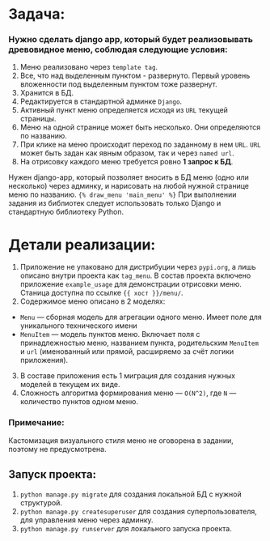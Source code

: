 # Задача:

### Нужно сделать django app, который будет реализовывать древовидное меню, соблюдая следующие условия:


1. Меню реализовано через `template tag`.
2. Все, что над выделенным пунктом - развернуто. Первый уровень вложенности под выделенным пунктом тоже развернут.
3. Хранится в БД.
4. Редактируется в стандартной админке `Django`.
5. Активный пункт меню определяется исходя из `URL` текущей страницы.
6. Меню на одной странице может быть несколько. Они определяются по названию.
7. При клике на меню происходит переход по заданному в нем `URL`. `URL` может быть задан как явным образом, так и через `named url`.
8. На отрисовку каждого меню требуется ровно **1 запрос к БД**.


 Нужен django-app, который позволяет вносить в БД меню (одно или несколько) через админку, и нарисовать на любой нужной странице меню по названию.
 `{% draw_menu 'main_menu' %}`
 При выполнении задания из библиотек следует использовать только Django и стандартную библиотеку Python.


# Детали реализации:

1. Приложение не упаковано для дистрибуции через `pypi.org`, а лишь описано внутри проекта как `tag_menu`. В состав проекта включено приложение `example_usage` для демонстрации отрисовки меню. Станица доступна по ссылке `{{ хост }}/menu/`.
2. Содержимое меню описано в 2 моделях:
* `Menu` — сборная модель для агрегации одного меню. Имеет поле для уникального технического имени
* `MenuItem` — модель пунктов меню. Включает поля с принадлежностью меню, названием пункта, родительским `MenuItem` и `url` (именованный или прямой, расширяемо за счёт логики приложения).
3. В составе приложения есть 1 миграция для создания нужных моделей в текущем их виде.
4. Сложность алгоритма формирования меню — `O(N^2)`, где `N` — количество пунктов одном меню.

### Примечание:
Кастомизация визуального стиля меню не оговорена в задании, поэтому не предусмотрена.

## Запуск проекта:
1. `python manage.py migrate` для создания локальной БД с нужной структурой.
2. `python manage.py createsuperuser` для создания суперпользователя, для управления меню через админку.
3. `python manage.py runserver` для локального запуска проекта.
